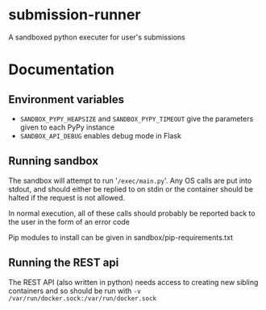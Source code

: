 # submission-runner
A sandboxed python executer for user's submissions


# Documentation

## Environment variables
 - `SANDBOX_PYPY_HEAPSIZE` and `SANDBOX_PYPY_TIMEOUT` give the parameters given to each PyPy instance
 - `SANDBOX_API_DEBUG` enables debug mode in Flask

## Running sandbox
The sandbox will attempt to run '`/exec/main.py`'. Any OS calls are put into stdout, 
and should either be replied to on stdin or the container should be halted if the request is not allowed.

In normal execution, all of these calls should probably be reported back to the user in the form of an error code

Pip modules to install can be given in sandbox/pip-requirements.txt

## Running the REST api
The REST API (also written in python) needs access to creating new sibling containers
and so should be run with `-v /var/run/docker.sock:/var/run/docker.sock`